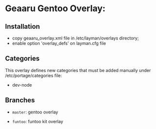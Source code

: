 Geaaru Gentoo Overlay:
=====================

Installation
------------
 * copy geaaru_overlay.xml file in /etc/layman/overlays directory;
 * enable option 'overlay_defs' on layman.cfg file

Categories
----------
This overlay defines new categories that must be added manually under /etc/portage/categories file:
 * dev-node

Branches
----------

 * `master`: gentoo overlay

 * `funtoo`: funtoo kit overlay
